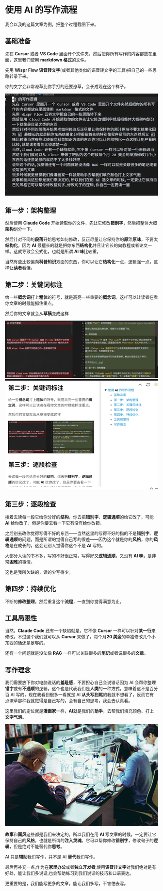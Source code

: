 # 使用 **AI** 的写作流程

我会以我的这篇文章为例，把整个过程截图下来。

## 基础准备

先在 **Cursor** 或者 **VS Code** 里面开个文件夹，然后把你所有写作的内容都放在里面，这里我们使用 **markdown 格式**的文件。

先用 **Wispr Flow 语音转文字**(或者其他类似的语音转文字的工具)把自己的一些思路转录下来。

你的文字会非常潦草比你手打的还要潦草，会长成现在这个样子。

![草稿](stt.jpg)

## 第一步：架构整理

然后使用 **Claude Code** 开始读取你的文件，先让它修改**错别字**，然后把整体大概**架构**划分一下。

然后针对不同的**段落**开始思考如何修改，反正尽量让它保持你的**原汁原味**，不要太**结构化**，因为 **AI** 最擅长的就是把你东西**结构化**并且让它长的向教程或者论文一样。这就导致会公式化，也就是所谓 **AI 味**比较重。

当然有些比较偏向**科普知识**方面的东西，你可以让它**结构化**一点，逻辑强一点，这样让**读者**看懂。

## 第二步：关键词标注

给一些**概念词**打上**粗体**的符号，就是高亮一些重要的**概念词**。这样可以让读者在看你文章的时候能抓住重点。

然后你的文章就会从**草稿**变成这样

![结构化1](structure.jpg)
![结构化2](structure2.jpg)

## 第三步：逐段检查

接着去读每一段它给你分好的**结构**，你去把**错别字**、**逻辑通顺**的给它改了，可能 **AI** 给你改了，但是你要去看一下它有没有给你改错。

之后别去改你觉得写得不好的东西——当然这里的写得不好的指的不是**错别字**、**逻辑通顺**的问题，而是所谓的觉得自己写的很差——因为这个就是你的**风格**，你的**风格**是在成长的，这会让别人觉得你这个不是 **AI** 写的。

大部分人读的书不多，写的不好很正常，写得好又**逻辑通顺**，又没有 **AI 味**，是非常**困难**的事情。

这也是我所欠缺的，读的少写得少。

## 第四步：持续优化

不断的**修改整理**，然后重复这个**流程**，一直到你觉得满意为止。

## 工具局限性

当然，**Claude Code** 还有一个缺陷就是，它不像 **Cursor** 一样可以针对**某一行**来修改。不过这个我们就可以从 **Cursor** 来做了，每个月**20 美金**的单独修改几个小东西的话还是足够的。

还有一个问题就是没法像 **RAG** 一样可以关联很多的**笔记**或者说很多的**文章**。

## 写作理念

我们需要放下你对电脑说话的**羞耻感**，不要担心自己会说错话因为 AI 会帮你整理**错字**或有**不通顺**的逻辑。这个也是代表我们是**人类**的一种方式，意味着这不是百分百 AI 写的，现在我看到很多一看就是 AI **从头写到尾**的我就不想看了，反而它有点潦草那种我就觉得是自己写的，会有自己的思考，我会去认真看。

这里我们的定位就是**漫画家**一样，**AI**就是我们的**助手**，去帮我们填充颜色、打上**文字气泡**。

![助手](assitant.jpg)

**故事**和**画风**这些都是我们来决定的，所以我们在用 **AI** 写文章的时候，一定要让它保持自己的**风格**，也就是所谓的**注入灵魂**。它可以帮你修改**错别字**，修改句子的**逻辑**，但是绝对不能替代你**思考**。

AI 只是**辅助**我们写作，并不是 AI **替代**我们写作。

最后再补充一点,作为在**家里办公**或者**独立开发者**,使用**语音**转**文字**对我们绝对是有好处，能让我们多说话,也会帮助练习到我们说话的技巧和口语表达。

更重要的是，我们能写更多的文章，能让我们多写，不害怕去写。
